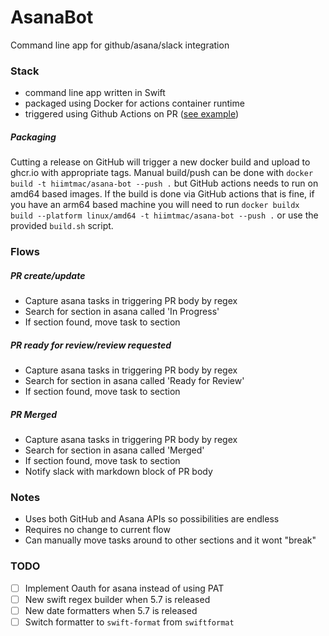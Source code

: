 # AsanaBot

Command line app for github/asana/slack integration

### Stack

- command line app written in Swift
- packaged using Docker for actions container runtime
- triggered using Github Actions on PR ([see example](./.github/workflows/move-tag.yml))

##### Packaging

Cutting a release on GitHub will trigger a new docker build and upload to ghcr.io with appropriate tags. Manual build/push can be done with `docker build -t hiimtmac/asana-bot --push .` but GitHub actions needs to run on amd64 based images. If the build is done via GitHub actions that is fine, if you have an arm64 based machine you will need to run `docker buildx build --platform linux/amd64 -t hiimtmac/asana-bot --push .` or use the provided `build.sh` script.

### Flows

##### PR create/update

- Capture asana tasks in triggering PR body by regex
- Search for section in asana called 'In Progress'
- If section found, move task to section

##### PR ready for review/review requested

- Capture asana tasks in triggering PR body by regex
- Search for section in asana called 'Ready for Review'
- If section found, move task to section

##### PR Merged

- Capture asana tasks in triggering PR body by regex
- Search for section in asana called 'Merged'
- If section found, move task to section
- Notify slack with markdown block of PR body

### Notes

- Uses both GitHub and Asana APIs so possibilities are endless
- Requires no change to current flow
- Can manually move tasks around to other sections and it wont "break"

### TODO

- [ ] Implement Oauth for asana instead of using PAT
- [ ] New swift regex builder when 5.7 is released
- [ ] New date formatters when 5.7 is released
- [ ] Switch formatter to `swift-format` from `swiftformat`

